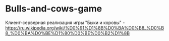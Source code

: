 # Bulls-and-cows-game
Клиент-серверная реализация игры "Быки и коровы" - https://ru.wikipedia.org/wiki/%D0%91%D1%8B%D0%BA%D0%B8_%D0%B8_%D0%BA%D0%BE%D1%80%D0%BE%D0%B2%D1%8B

